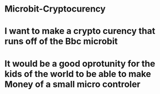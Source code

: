 # Microbit-Cryptocurency

# I want to make a crypto curency that runs off of the Bbc microbit 
# It would be a good oprotunity for the kids of the world to be able to make Money of a small micro controler
